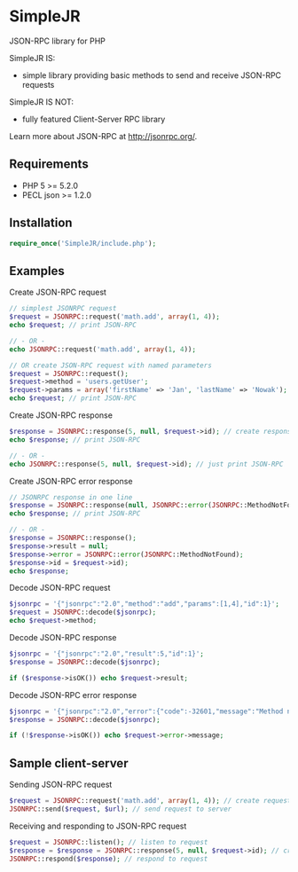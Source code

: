 # SimpleJR #
JSON-RPC library for PHP

SimpleJR IS:
- simple library providing basic methods to send and receive JSON-RPC requests

SimpleJR IS NOT:
- fully featured Client-Server RPC library

Learn more about JSON-RPC at <http://jsonrpc.org/>.

## Requirements ##

* PHP 5 >= 5.2.0
* PECL json >= 1.2.0

## Installation ##

```php
require_once('SimpleJR/include.php');
```

## Examples ##

Create JSON-RPC request
```php
// simplest JSONRPC request
$request = JSONRPC::request('math.add', array(1, 4));
echo $request; // print JSON-RPC

// - OR -
echo JSONRPC::request('math.add', array(1, 4));

// OR create JSON-RPC request with named parameters
$request = JSONRPC::request();
$request->method = 'users.getUser';
$request->params = array('firstName' => 'Jan', 'lastName' => 'Nowak');
echo $request; // print JSON-RPC
```

Create JSON-RPC response
```php
$response = JSONRPC::response(5, null, $request->id); // create response object with result
echo $response; // print JSON-RPC

// - OR -
echo JSONRPC::response(5, null, $request->id); // just print JSON-RPC
```

Create JSON-RPC error response
```php
// JSONRPC response in one line
$response = JSONRPC::response(null, JSONRPC::error(JSONRPC::MethodNotFound), $request->id);
echo $response; // print JSON-RPC

// - OR -
$response = JSONRPC::response();
$response->result = null;
$response->error = JSONRPC::error(JSONRPC::MethodNotFound);
$response->id = $request->id);
echo $response;
```

Decode JSON-RPC request
```php
$jsonrpc = '{"jsonrpc":"2.0","method":"add","params":[1,4],"id":1}';
$request = JSONRPC::decode($jsonrpc);
echo $request->method;
```

Decode JSON-RPC response
```php
$jsonrpc = '{"jsonrpc":"2.0","result":5,"id":1}';
$response = JSONRPC::decode($jsonrpc);

if ($response->isOK()) echo $request->result;
```

Decode JSON-RPC error response
```php
$jsonrpc = '{"jsonrpc":"2.0","error":{"code":-32601,"message":"Method not found"},"id":1}';
$response = JSONRPC::decode($jsonrpc);

if (!$response->isOK()) echo $request->error->message;
```

## Sample client-server ##

Sending JSON-RPC request
```php
$request = JSONRPC::request('math.add', array(1, 4)); // create request object
JSONRPC::send($request, $url); // send request to server
```

Receiving and responding to JSON-RPC request
```php
$request = JSONRPC::listen(); // listen to request
$response = $response = JSONRPC::response(5, null, $request->id); // create response
JSONRPC::respond($response); // respond to request
```